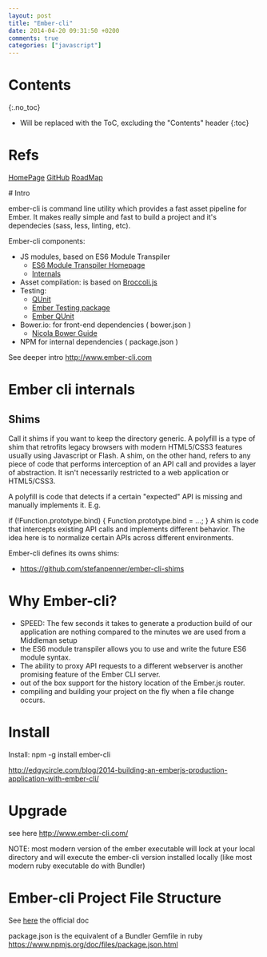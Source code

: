 ```yaml
---
layout: post
title: "Ember-cli"
date: 2014-04-20 09:31:50 +0200
comments: true
categories: ["javascript"]
---
```


# Contents
{:.no_toc}

* Will be replaced with the ToC, excluding the "Contents" header
{:toc}

# Refs

[HomePage](http://iamstef.net/ember-cli/)
[GitHub](https://github.com/stefanpenner/ember-cli)
[RoadMap](https://waffle.io/stefanpenner/ember-cli)

# Intro

ember-cli is command line utility which provides a fast asset pipeline
for Ember. It makes really simple and fast to build a project and it's
dependecies (sass, less, linting, etc).

Ember-cli components:

* JS modules, based on ES6 Module Transpiler
  * [ES6 Module Transpiler Homepage](https://github.com/esnext/es6-module-transpiler)
  * [Internals](http://eviltrout.com/2014/05/03/getting-started-with-es6.html)
* Asset compilation: is based on [Broccoli.js](evernote:///view/11497273/s106/1bf59758-e5f6-4a28-82c2-e63f62944f95/1bf59758-e5f6-4a28-82c2-e63f62944f95/)
* Testing:
  * [QUnit](http://qunitjs.com/)
  * [Ember Testing package](http://emberjs.com/guides/testing/integration/)
  * [Ember QUnit](https://github.com/rpflorence/ember-qunit)
* Bower.io: for front-end dependencies ( bower.json )
  * [Nicola Bower Guide]({{site.url}}/guides/bower.html)
* NPM for internal dependencies ( package.json )

See deeper intro http://www.ember-cli.com 

# Ember cli internals

## Shims

Call it shims if you want to keep the directory generic. A polyfill is a type of shim that retrofits legacy browsers with modern HTML5/CSS3 features usually using Javascript or Flash. A shim, on the other hand, refers to any piece of code that performs interception of an API call and provides a layer of abstraction. It isn't necessarily restricted to a web application or HTML5/CSS3.

A polyfill is code that detects if a certain "expected" API is missing and manually implements it. E.g.

if (!Function.prototype.bind) { Function.prototype.bind = ...; }
A shim is code that intercepts existing API calls and implements different behavior. The idea here is to normalize certain APIs across different environments. 

Ember-cli defines its owns shims:

* https://github.com/stefanpenner/ember-cli-shims


# Why Ember-cli?

* SPEED: The few seconds it takes to generate a production build of our
application are nothing compared to the minutes we are used from a Middleman setup
* the ES6 module transpiler allows you to use and write the future ES6 module syntax.
* The ability to proxy API requests to a different webserver is another promising feature of the Ember CLI server. 
* out of the box support for the history location of the Ember.js router.
* compiling and building your project on the fly when a file change occurs.



# Install

Install: npm -g install ember-cli

http://edgycircle.com/blog/2014-building-an-emberjs-production-application-with-ember-cli/


# Upgrade
see here http://www.ember-cli.com/

NOTE: most modern version of the ember executable will lock at your local directory and will execute the ember-cli version installed locally (like most modern ruby executable do with Bundler)


# Ember-cli Project File Structure

See [here](http://www.ember-cli.com/#folder-layout) the official doc

package.json is the equivalent of a Bundler Gemfile in ruby https://www.npmjs.org/doc/files/package.json.html

